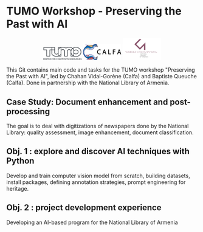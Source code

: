 # TUMO Workshop - Preserving the Past with AI

<p align="center">
<img src="assets/Tumo-Logo.png" width="20%"/>  <img src="assets/logo-noir-texte-droite.png" width="20%"/> <img src="assets/nla.png" width="20%"/>
</p>

This Git contains main code and tasks for the TUMO workshop "Preserving the Past with AI", led by Chahan Vidal-Gorène (Calfa) and Baptiste Queuche (Calfa).
Done in partnership with the National Library of Armenia.

## Case Study: Document enhancement and post-processing
The goal is to deal with digitizations of newspapers done by the National Library: quality assessment, image enhancement, document classification.

## Obj. 1 : explore and discover AI techniques with Python
Develop and train computer vision model from scratch, building datasets, install packages, defining annotation strategies, prompt engineering for heritage.

## Obj. 2 : project development experience
Developing an AI-based program for the National Library of Armenia